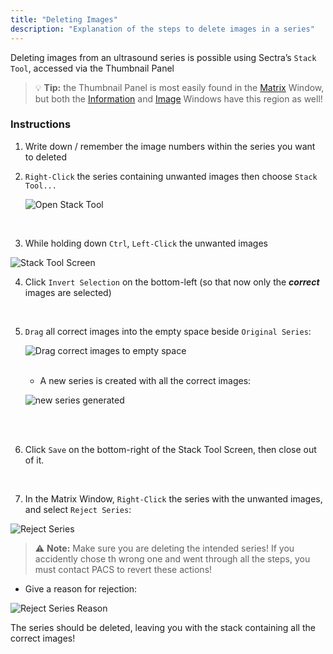 ```yaml
---
title: "Deleting Images"
description: "Explanation of the steps to delete images in a series"
---
```


Deleting images from an ultrasound series is possible using Sectra’s `Stack Tool`, accessed via the Thumbnail Panel

> 💡 **Tip:** the Thumbnail Panel is most easily found in the [Matrix](/en/matrix-window) Window, but both the [Information](/en/info-window) and [Image](/en/image-window) Windows have this region as well!

### Instructions

1. Write down / remember the image numbers within the series you want to deleted

2. `Right-Click` the series containing unwanted images then choose `Stack Tool...`

    ![Open Stack Tool](/basics/thumbnail-delete-1.png)

<br />

3. While holding down `Ctrl`, `Left-Click` the unwanted images

![Stack Tool Screen](/basics/thumbnail-delete-2.png)

4. Click `Invert Selection` on the bottom-left (so that now only the ***correct*** images are selected)

<br />

5. `Drag` all correct images into the empty space beside `Original Series`:

    ![Drag correct images to empty space](/basics/thumbnail-delete-3.png)

    <br />

    - A new series is created with all the correct images:

    ![new series generated](/basics/thumbnail-delete-4.png)

<br /><br />

6. Click `Save` on the bottom-right of the Stack Tool Screen, then close out of it.

<br />

7. In the Matrix Window, `Right-Click` the series with the unwanted images, and select `Reject Series`:

![Reject Series](/basics/thumbnail-delete-5.png)

> ⚠️ **Note:** Make sure you are deleting the intended series! If you accidently chose th wrong one and went through all the steps, you must contact PACS to revert these actions!

- Give a reason for rejection:

![Reject Series Reason](/basics/thumbnail-delete-6.png)

The series should be deleted, leaving you with the stack containing all the correct images!